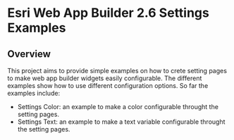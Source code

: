 # Esri Web App Builder 2.6 Settings Examples

## Overview

This project aims to provide simple examples on how to crete setting pages to make web app builder widgets easily configurable. The different examples show how to use different configuration options. So far the examples include:

* Settings Color: an example to make a color configurable throught the setting pages.
* Settings Text: an example to make a text variable configurable throught the setting pages.
